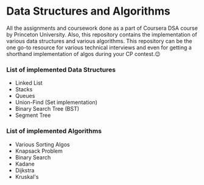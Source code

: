 # Data Structures and Algorithms
All the assignments and coursework done as a part of Coursera DSA course by Princeton University. Also, this repository contains the implementation of various data structures and various algorithms. This repository can be the one go-to resource for various technical interviews and even for getting a shorthand implementation of algos during your CP contest.😉

### List of implemented Data Structures
- Linked List
- Stacks
- Queues
- Union-Find (Set implementation)
- Binary Search Tree (BST)
- Segment Tree 

### List of implemented Algorithms
- Various Sorting Algos
- Knapsack Problem
- Binary Search
- Kadane 
- Dijkstra
- Kruskal's
